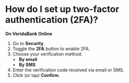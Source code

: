 # How do I set up two-factor authentication (2FA)?

**On VeridaBank Online**

1.	Go to **Security**.
2.	Toggle the **2FA** button to enable 2FA.
3.	Choose your verification method:<br>
    •&nbsp;&nbsp; **By email**<br>
    •&nbsp;&nbsp; **By SMS**
4.	Enter the verification code received via email or SMS.
5.	Click (or tap) **Confirm**.